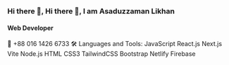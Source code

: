 ### Hi there 👋, Hi there 👋, I am Asaduzzaman Likhan
#### Web Developer





📲 +88 016 1426 6733
🛠️ Languages and Tools:
JavaScript  React.js Next.js Vite Node.js HTML CSS3 TailwindCSS Bootstrap  Netlify Firebase




